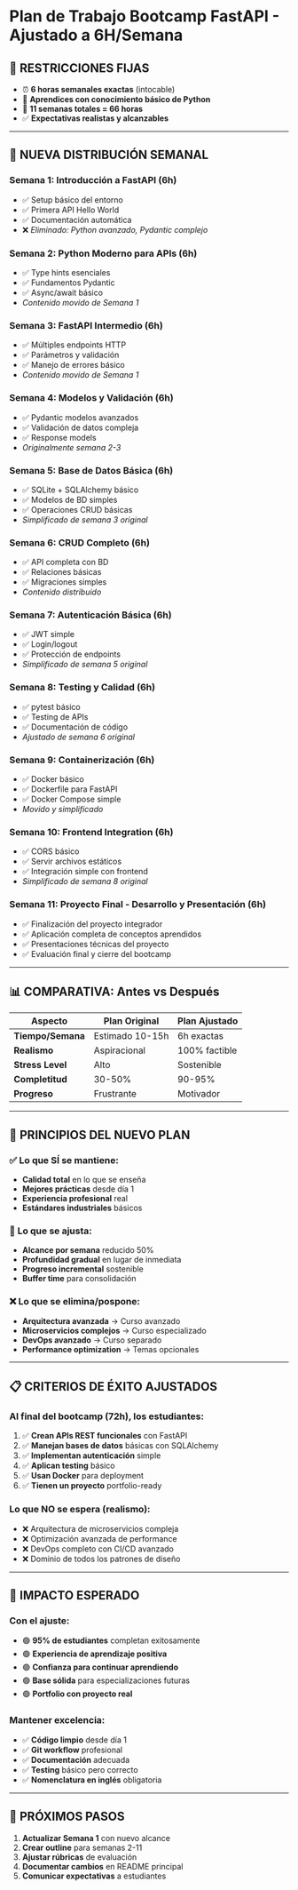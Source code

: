 # Plan de Trabajo Bootcamp FastAPI - Ajustado a 6H/Semana

## 🚨 **RESTRICCIONES FIJAS**

- ⏰ **6 horas semanales exactas** (intocable)
- 👥 **Aprendices con conocimiento básico de Python**
- 🎯 **11 semanas totales = 66 horas**
- ✅ **Expectativas realistas y alcanzables**

---

## 📅 **NUEVA DISTRIBUCIÓN SEMANAL**

### **Semana 1: Introducción a FastAPI (6h)**

- ✅ Setup básico del entorno
- ✅ Primera API Hello World
- ✅ Documentación automática
- ❌ _Eliminado: Python avanzado, Pydantic complejo_

### **Semana 2: Python Moderno para APIs (6h)**

- ✅ Type hints esenciales
- ✅ Fundamentos Pydantic
- ✅ Async/await básico
- _Contenido movido de Semana 1_

### **Semana 3: FastAPI Intermedio (6h)**

- ✅ Múltiples endpoints HTTP
- ✅ Parámetros y validación
- ✅ Manejo de errores básico
- _Contenido movido de Semana 1_

### **Semana 4: Modelos y Validación (6h)**

- ✅ Pydantic modelos avanzados
- ✅ Validación de datos compleja
- ✅ Response models
- _Originalmente semana 2-3_

### **Semana 5: Base de Datos Básica (6h)**

- ✅ SQLite + SQLAlchemy básico
- ✅ Modelos de BD simples
- ✅ Operaciones CRUD básicas
- _Simplificado de semana 3 original_

### **Semana 6: CRUD Completo (6h)**

- ✅ API completa con BD
- ✅ Relaciones básicas
- ✅ Migraciones simples
- _Contenido distribuido_

### **Semana 7: Autenticación Básica (6h)**

- ✅ JWT simple
- ✅ Login/logout
- ✅ Protección de endpoints
- _Simplificado de semana 5 original_

### **Semana 8: Testing y Calidad (6h)**

- ✅ pytest básico
- ✅ Testing de APIs
- ✅ Documentación de código
- _Ajustado de semana 6 original_

### **Semana 9: Containerización (6h)**

- ✅ Docker básico
- ✅ Dockerfile para FastAPI
- ✅ Docker Compose simple
- _Movido y simplificado_

### **Semana 10: Frontend Integration (6h)**

- ✅ CORS básico
- ✅ Servir archivos estáticos
- ✅ Integración simple con frontend
- _Simplificado de semana 8 original_

### **Semana 11: Proyecto Final - Desarrollo y Presentación (6h)**

- ✅ Finalización del proyecto integrador
- ✅ Aplicación completa de conceptos aprendidos
- ✅ Presentaciones técnicas del proyecto
- ✅ Evaluación final y cierre del bootcamp

---

## 📊 **COMPARATIVA: Antes vs Después**

| Aspecto           | Plan Original   | Plan Ajustado |
| ----------------- | --------------- | ------------- |
| **Tiempo/Semana** | Estimado 10-15h | 6h exactas    |
| **Realismo**      | Aspiracional    | 100% factible |
| **Stress Level**  | Alto            | Sostenible    |
| **Completitud**   | 30-50%          | 90-95%        |
| **Progreso**      | Frustrante      | Motivador     |

---

## 🎯 **PRINCIPIOS DEL NUEVO PLAN**

### ✅ **Lo que SÍ se mantiene:**

- **Calidad total** en lo que se enseña
- **Mejores prácticas** desde día 1
- **Experiencia profesional** real
- **Estándares industriales** básicos

### 🔄 **Lo que se ajusta:**

- **Alcance por semana** reducido 50%
- **Profundidad gradual** en lugar de inmediata
- **Progreso incremental** sostenible
- **Buffer time** para consolidación

### ❌ **Lo que se elimina/pospone:**

- **Arquitectura avanzada** → Curso avanzado
- **Microservicios complejos** → Curso especializado
- **DevOps avanzado** → Curso separado
- **Performance optimization** → Temas opcionales

---

## 📋 **CRITERIOS DE ÉXITO AJUSTADOS**

### **Al final del bootcamp (72h), los estudiantes:**

1. ✅ **Crean APIs REST funcionales** con FastAPI
2. ✅ **Manejan bases de datos** básicas con SQLAlchemy
3. ✅ **Implementan autenticación** simple
4. ✅ **Aplican testing** básico
5. ✅ **Usan Docker** para deployment
6. ✅ **Tienen un proyecto** portfolio-ready

### **Lo que NO se espera (realismo):**

- ❌ Arquitectura de microservicios compleja
- ❌ Optimización avanzada de performance
- ❌ DevOps completo con CI/CD avanzado
- ❌ Dominio de todos los patrones de diseño

---

## 🚀 **IMPACTO ESPERADO**

### **Con el ajuste:**

- 🟢 **95% de estudiantes** completan exitosamente
- 🟢 **Experiencia de aprendizaje positiva**
- 🟢 **Confianza para continuar aprendiendo**
- 🟢 **Base sólida** para especializaciones futuras
- 🟢 **Portfolio con proyecto real**

### **Mantener excelencia:**

- ✅ **Código limpio** desde día 1
- ✅ **Git workflow** profesional
- ✅ **Documentación** adecuada
- ✅ **Testing** básico pero correcto
- ✅ **Nomenclatura en inglés** obligatoria

---

## 📝 **PRÓXIMOS PASOS**

1. **Actualizar Semana 1** con nuevo alcance
2. **Crear outline** para semanas 2-11
3. **Ajustar rúbricas** de evaluación
4. **Documentar cambios** en README principal
5. **Comunicar expectativas** a estudiantes
